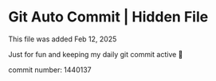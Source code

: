 # Git Auto Commit | Hidden File

This file was added Feb 12, 2025

Just for fun and keeping my daily git commit active 🤪

commit number: 1440137
